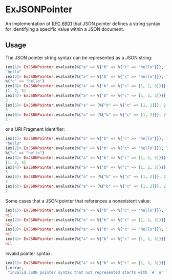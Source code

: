 # ExJSONPointer

An implementation of [RFC 6901](https://www.rfc-editor.org/rfc/rfc6901.html) that JSON pointer defines a string syntax for
identifying a specific value within a JSON document.

## Usage

The JSON pointer string syntax can be represented as a JSON string:

```elixir
iex(1)> ExJSONPointer.evaluate(%{"a" => %{"b" => %{"c" => "hello"}}}, "/a/b/c")
"hello"
iex(2)> ExJSONPointer.evaluate(%{"a" => %{"b" => %{"c" => "hello"}}}, "/a/b")
%{"c" => "hello"}
iex(3)> ExJSONPointer.evaluate(%{"a" => %{"b" => %{"c" => [1, 2, 3]}}}, "/a/b/c")
[1, 2, 3]
iex(4)> ExJSONPointer.evaluate(%{"a" => %{"b" => %{"c" => [1, 2, 3]}}}, "/a/b/c/2")
3
iex(5)> ExJSONPointer.evaluate(%{"a" => [%{"b" => %{"c" => [1, 2]}}, 2, 3]}, "/a/2")
3
iex(6)> ExJSONPointer.evaluate(%{"a" => [%{"b" => %{"c" => [1, 2]}}, 2, 3]}, "/a/0/b/c/1")
2
```

or a URI Fragment Identifier:

```elixir
iex(1)> ExJSONPointer.evaluate(%{"a" => %{"b" => %{"c" => "hello"}}}, "#/a/b/c")
"hello"
iex(2)> ExJSONPointer.evaluate(%{"a" => %{"b" => %{"c" => "hello"}}}, "#/a/b")
%{"c" => "hello"}
iex(3)> ExJSONPointer.evaluate(%{"a" => %{"b" => %{"c" => [1, 2, 3]}}}, "#/a/b/c")
[1, 2, 3]
iex(4)> ExJSONPointer.evaluate(%{"a" => %{"b" => %{"c" => [1, 2, 3]}}}, "#/a/b/c/2")
3
iex(5)> ExJSONPointer.evaluate(%{"a" => [%{"b" => %{"c" => [1, 2]}}, 2, 3]}, "#/a/2")
3
iex(6)> ExJSONPointer.evaluate(%{"a" => [%{"b" => %{"c" => [1, 2]}}, 2, 3]}, "#/a/0/b/c/1")
2
```

Some cases that a JSON pointer that references a nonexistent value:

```elixir
iex(1)> ExJSONPointer.evaluate(%{"a" => %{"b" => %{"c" => "hello"}}}, "/a/b/d")
nil
iex(2)> ExJSONPointer.evaluate(%{"a" => %{"b" => %{"c" => [1, 2, 3]}}}, "/a/b/c/4")
nil
iex(3)> ExJSONPointer.evaluate(%{"a" => %{"b" => %{"c" => "hello"}}}, "#/a/b/d")
nil
iex(4)> ExJSONPointer.evaluate(%{"a" => %{"b" => %{"c" => [1, 2, 3]}}}, "#/a/b/c/4")
nil
```

Invalid pointer syntax:

```elixir
iex(1)> ExJSONPointer.evaluate(%{"a" => %{"b" => %{"c" => [1, 2, 3]}}}, "a/b")
{:error,
 "Invalid JSON pointer syntax that not represented starts with `#` or `/`"}
```
